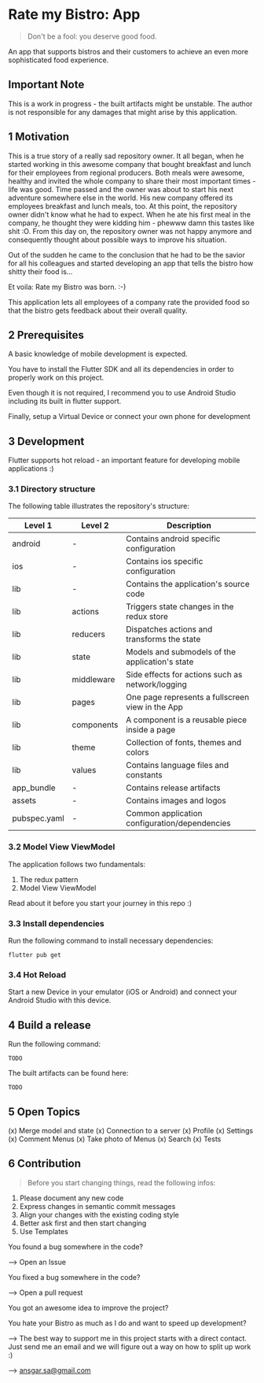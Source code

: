 # Rate my Bistro: App

> Don't be a fool: you deserve good food.

An app that supports bistros and their customers to achieve an even more sophisticated food experience.

## Important Note

This is a work in progress - the built artifacts might be unstable.
The author is not responsible for any damages that might arise by this
application.

## 1 Motivation

This is a true story of a really sad repository owner. It all began, when he started
working in this awesome company that bought breakfast and lunch for their employees
from regional producers. Both meals were awesome, healthy and invited the whole company 
to share their most important times - life was good.
Time passed and the owner was about to start his next adventure somewhere else in the world.
His new company offered its employees breakfast and lunch meals, too. At this point, the repository
owner didn't know what he had to expect. When he ate his first meal in the company, he thought
they were kidding him - phewww damn this tastes like shit :O. From this day on, the repository owner
was not happy anymore and consequently thought about possible ways to improve his situation. 

Out of the sudden he came to the conclusion that he had to be the savior for all his colleagues and
started developing an app that tells the bistro how shitty their food is...
 
Et voila: Rate my Bistro was born. :-)

This application lets all employees of a company rate the provided food so that the bistro gets 
feedback about their overall quality.

## 2 Prerequisites

A basic knowledge of mobile development is expected.

You have to install the Flutter SDK and all its dependencies in order to properly
work on this project. 

Even though it is not required, I recommend you to use Android Studio 
including its built in flutter support.

Finally, setup a Virtual Device or connect your own phone for development  

## 3 Development

Flutter supports hot reload - an important feature for developing mobile applications :)

### 3.1 Directory structure

The following table illustrates the repository's structure:

| Level 1     | Level 2    | Description                                      |
| ----------- | ---------- | ------------------------------------------------ |
| android     | -          | Contains android specific configuration          |
| ios         | -          | Contains ios specific configuration              |
| lib         | -          | Contains the application's source code           |
| lib         | actions    | Triggers state changes in the redux store        |
| lib         | reducers   | Dispatches actions and transforms the state      |
| lib         | state      | Models and submodels of the application's state  |
| lib         | middleware | Side effects for actions such as network/logging |
| lib         | pages      | One page represents a fullscreen view in the App |
| lib         | components | A component is a reusable piece inside a page    |
| lib         | theme      | Collection of fonts, themes and colors           |
| lib         | values     | Contains language files and constants            | 
| app_bundle  | -          | Contains release artifacts                       |
| assets      | -          | Contains images and logos                        |
| pubspec.yaml| -          | Common application configuration/dependencies    |

### 3.2 Model View ViewModel 

The application follows two fundamentals:

1) The redux pattern
2) Model View ViewModel

Read about it before you start your journey in this repo :)

### 3.3 Install dependencies

Run the following command to install necessary dependencies:
```shell
flutter pub get
```

### 3.4 Hot Reload

Start a new Device in your emulator (iOS or Android) and connect your Android Studio
with this device.

## 4 Build a release

Run the following command: 
```shell
TODO
```

The built artifacts can be found here:
```shell
TODO
```

## 5 Open Topics

(x) Merge model and state
(x) Connection to a server
(x) Profile
(x) Settings
(x) Comment Menus
(x) Take photo of Menus
(x) Search
(x) Tests 

## 6 Contribution

> Before you start changing things, read the following infos:

1. Please document any new code
2. Express changes in semantic commit messages
3. Align your changes with the existing coding style
4. Better ask first and then start changing
5. Use Templates
 
You found a bug somewhere in the code?

--> Open an Issue

You fixed a bug somewhere in the code?

--> Open a pull request 

You got an awesome idea to improve the project?

You hate your Bistro as much as I do and want to speed up development?

--> The best way to support me in this project starts with a direct contact.
Just send me an email and we will figure out a way on how to split up work :)

--> ansgar.sa@gmail.com

 
